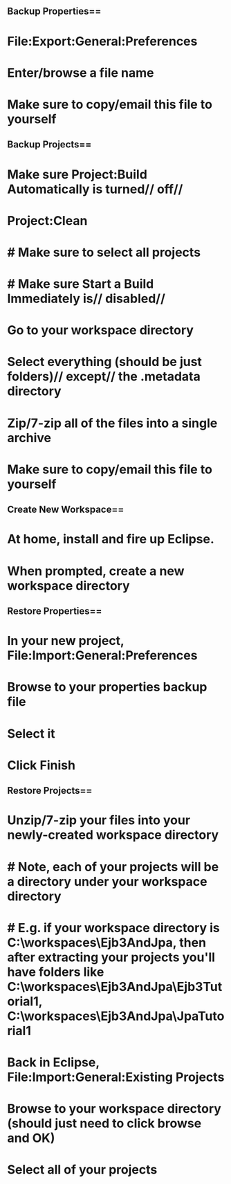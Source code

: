 ## Backup Properties==
# **File:Export:General:Preferences**
# Enter/browse a file name
# Make sure to copy/email this file to yourself

## Backup Projects==
# Make sure **Project:Build Automatically** is turned// **off**//
# **Project:Clean**
# # Make sure to select all projects
# # Make sure **Start a Build Immediately** is// **disabled**//
# Go to your workspace directory
# Select everything (should be just folders)// **except**// the .metadata directory
# Zip/7-zip all of the files into a single archive
# Make sure to copy/email this file to yourself

## Create New Workspace==
# At home, install and fire up Eclipse.
# When prompted, create a new workspace directory

## Restore Properties==
# In your new project, **File:Import:General:Preferences**
# Browse to your properties backup file
# Select it
# Click **Finish**

## Restore Projects==
# Unzip/7-zip your files into your newly-created workspace directory
# # Note, each of your projects will be a directory under your workspace directory
# # E.g. if your workspace directory is C:\workspaces\Ejb3AndJpa, then after extracting your projects you'll have folders like C:\workspaces\Ejb3AndJpa\Ejb3Tutorial1, C:\workspaces\Ejb3AndJpa\JpaTutorial1
# Back in Eclipse, **File:Import:General:Existing** Projects
# Browse to your workspace directory (should just need to click browse and OK)
# Select all of your projects